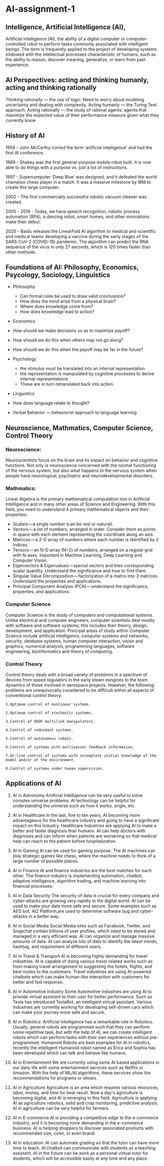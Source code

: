 # AI-assignment-1

## Intelligence, Artificial Intelligence (AI), 
Artificial intelligence (AI), the ability of a digital computer or computer-controlled robot to perform tasks commonly associated with intelligent beings. The term is frequently applied to the project of developing systems endowed with the intellectual processes characteristic of humans, such as the ability to reason, discover meaning, generalize, or learn from past experience.

## AI Perspectives: acting and thinking humanly, acting and thinking rationally 

Thinking rationally — the use of logic. Need to worry about modeling uncertainty and dealing with complexity. Acting humanly — the Turing Test approach. Acting rationally — the study of rational agents: agents that maximize the expected value of their performance measure given what they currently know

## History of AI 
1956 - John McCarthy coined the term ‘artificial intelligence’ and had the first AI conference.

1969 - Shakey was the first general-purpose mobile robot built. It is now able to do things with a purpose vs. just a list of instructions.

1997 - Supercomputer ‘Deep Blue’ was designed, and it defeated the world champion chess player in a match. It was a massive milestone by IBM to create this large computer.

2002 - The first commercially successful robotic vacuum cleaner was created. 

2005 - 2019 - Today, we have speech recognition, robotic process automation (RPA), a dancing robot, smart homes, and other innovations make their debut.

2020 - Baidu releases the LinearFold AI algorithm to medical and scientific and medical teams developing a vaccine during the early stages of the SARS-CoV-2 (COVID-19) pandemic. The algorithm can predict the RNA sequence of the virus in only 27 seconds, which is 120 times faster than other methods. 

## Foundations of AI: Philosophy, Economics, Psycology, Sociology, Linguistics

- Philosophy
  - Can formal rules be used to draw valid conclusions?
  - How does the mind arise from a physical brain?
  - Where does knowledge come from?
  - How does knowledge lead to action?

-  Economics
  - How should we make decisions so as to maximize payoff?
  - How should we do this when others may not go along?
  - How should we do this when the payoff may be far in the future?
  
- Psychology
  - the stimulus must be translated into an internal representation
  - the representation is manipulated by cognitive processes to derive internal representations
  - These are in turn retranslated back into action.
 
 - Linguistics
  - How does language relate to thought?
  - Verbal Behavior — behaviorist approach to language learning
  
## Neuroscience, Mathmatics, Computer Science, Control Theory 
  ### Neuroscience:
  Neuroscientists focus on the brain and its impact on behavior and cognitive functions. Not only is neuroscience concerned with the normal functioning     of the nervous system, but also what happens to the nervous system when people have neurological, psychiatric and neurodevelopmental disorders.
  
  ### Mathmatics:
  Linear Algebra is the primary mathematical computation tool in Artificial Intelligence and in many other areas of Science and Engineering. With this     field, you need to understand 4 primary mathematical objects and their properties:
    
  - Scalars — a single number (can be real or natural).
  - Vectors — a list of numbers, arranged in order. Consider them as points in space with each element representing the coordinate along an axis.
  - Matrices — a 2-D array of numbers where each number is identified by 2 indices.
  - Tensors — an N-D array (N>2) of numbers, arranged on a regular grid with N-axes. Important in Machine Learning, Deep Learning and Computer Vision.
  - Eigenvectors & Eigenvalues — special vectors and their corresponding scalar quantity. Understand the significance and how to find them.
  - Singular Value Decomposition — factorization of a matrix into 3 matrices. Understand the properties and applications.
  - Principal Component Analysis (PCA) — understand the significance, properties, and applications.  

  ### Computer Science
  Computer Science is the study of computers and computational systems. Unlike electrical and computer engineers, computer scientists deal mostly with software and software systems; this includes their theory, design, development, and application. Principal areas of study within Computer Science include artificial intelligence, computer systems and networks, security, database systems, human computer interaction, vision and graphics, numerical analysis, programming languages, software engineering, bioinformatics and theory of computing.
    
  ### Control Theory
 Control theory deals with a broad variety of problems in a spectrum of devices from speed regulators in the early steam esngines to the team dynamics of those involved in aerospace projects. However, the following problems are unequivocally considered to be difficult within all aspects of conventional control theory:

    1.Optimum control of nonlinear systems.

    2.Optimum control of stochastic systems.

    3.Control of 6DOF multilink manipulators.

    4.Control of redundant systems.

    5.Control of autonomous robots.

    6.Control of systems with multisensor feedback information.

    7.On-line control of systems with incomplete initial knowledge of the model and/or of the environment.

    8.Control of systems under human supervision.

## Applications of AI

1. AI in Astronomy
Artificial Intelligence can be very useful to solve complex universe problems. AI technology can be helpful for understanding the universe such as how it works, origin, etc.

2. AI in Healthcare
In the last, five to ten years, AI becoming more advantageous for the healthcare industry and going to have a significant impact on this industry.
Healthcare Industries are applying AI to make a better and faster diagnosis than humans. AI can help doctors with diagnoses and can inform when patients are worsening so that medical help can reach to the patient before hospitalization.

3. AI in Gaming
AI can be used for gaming purpose. The AI machines can play strategic games like chess, where the machine needs to think of a large number of possible places.

4. AI in Finance
AI and finance industries are the best matches for each other. The finance industry is implementing automation, chatbot, adaptive intelligence, algorithm trading, and machine learning into financial processes.

5. AI in Data Security
The security of data is crucial for every company and cyber-attacks are growing very rapidly in the digital world. AI can be used to make your data more safe and secure. Some examples such as AEG bot, AI2 Platform,are used to determine software bug and cyber-attacks in a better way.

6. AI in Social Media
Social Media sites such as Facebook, Twitter, and Snapchat contain billions of user profiles, which need to be stored and managed in a very efficient way. AI can organize and manage massive amounts of data. AI can analyze lots of data to identify the latest trends, hashtag, and requirement of different users.

7. AI in Travel & Transport
AI is becoming highly demanding for travel industries. AI is capable of doing various travel related works such as from making travel arrangement to suggesting the hotels, flights, and best routes to the customers. Travel industries are using AI-powered chatbots which can make human-like interaction with customers for better and fast response.

8. AI in Automotive Industry
Some Automotive industries are using AI to provide virtual assistant to their user for better performance. Such as Tesla has introduced TeslaBot, an intelligent virtual assistant.
Various Industries are currently working for developing self-driven cars which can make your journey more safe and secure.

9. AI in Robotics:
Artificial Intelligence has a remarkable role in Robotics. Usually, general robots are programmed such that they can perform some repetitive task, but with the help of AI, we can create intelligent robots which can perform tasks with their own experiences without pre-programmed.
Humanoid Robots are best examples for AI in robotics, recently the intelligent Humanoid robot named as Erica and Sophia has been developed which can talk and behave like humans.

10. AI in Entertainment
We are currently using some AI based applications in our daily life with some entertainment services such as Netflix or Amazon. With the help of ML/AI algorithms, these services show the recommendations for programs or shows.

11. AI in Agriculture
Agriculture is an area which requires various resources, labor, money, and time for best result. Now a day's agriculture is becoming digital, and AI is emerging in this field. Agriculture is applying AI as agriculture robotics, solid and crop monitoring, predictive analysis. AI in agriculture can be very helpful for farmers.

12. AI in E-commerce
AI is providing a competitive edge to the e-commerce industry, and it is becoming more demanding in the e-commerce business. AI is helping shoppers to discover associated products with recommended size, color, or even brand.

13. AI in education:
AI can automate grading so that the tutor can have more time to teach. AI chatbot can communicate with students as a teaching assistant.
AI in the future can be work as a personal virtual tutor for students, which will be accessible easily at any time and any place.

